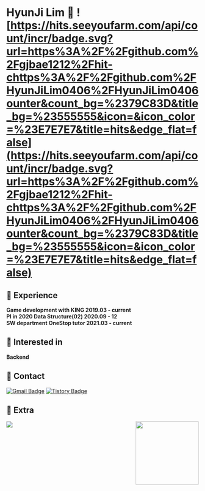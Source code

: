 # HyunJi Lim 👋 ![https://hits.seeyoufarm.com/api/count/incr/badge.svg?url=https%3A%2F%2Fgithub.com%2Fgjbae1212%2Fhit-chttps%3A%2F%2Fgithub.com%2FHyunJiLim0406%2FHyunJiLim0406ounter&count_bg=%2379C83D&title_bg=%23555555&icon=&icon_color=%23E7E7E7&title=hits&edge_flat=false](https://hits.seeyoufarm.com/api/count/incr/badge.svg?url=https%3A%2F%2Fgithub.com%2Fgjbae1212%2Fhit-chttps%3A%2F%2Fgithub.com%2FHyunJiLim0406%2FHyunJiLim0406ounter&count_bg=%2379C83D&title_bg=%23555555&icon=&icon_color=%23E7E7E7&title=hits&edge_flat=false)

## 🔭 Experience

**Game development with KING 2019.03 - current   
PI in 2020 Data Structure(02) 2020.09 - 12   
SW department OneStop tutor 2021.03 - current**   

## 🔭 Interested in

**Backend**

## 🔭 Contact

[![Gmail Badge](https://img.shields.io/badge/Gmail-D14836?style=flat&logo=Gmail&logoColor=white)](mailto:hyunjilim98@gmail.com)   [![Tistory Badge](https://img.shields.io/badge/Tech%20Blog-555263?style=flat&logoColor=white)](https://myunji.tistory.com/)   

<!--
**HyunJiLim0406/HyunJiLim0406** is a ✨ *special* ✨ repository because its `README.md` (this file) appears on your GitHub profile.

Here are some ideas to get you started:

- 🔭 I’m currently working on ...
- 🌱 I’m currently learning ...
- 👯 I’m looking to collaborate on ...
- 🤔 I’m looking for help with ...
- 💬 Ask me about ...
- 📫 How to reach me: ...
- 😄 Pronouns: ...
- ⚡ Fun fact: ...
-->
## 🔭 Extra  
<img align='left' src="http://mazassumnida.wtf/api/v2/generate_badge?boj=iw0406">

<img align='right' src="https://github-readme-stats.vercel.app/api?username=HyunJiLim0406&count_private=true&show_icons=true&theme=buefy" height="165">
